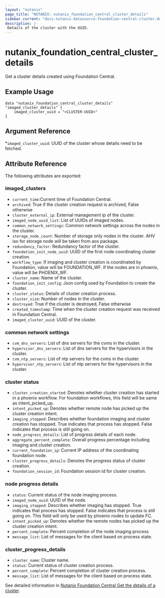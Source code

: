 ```yaml
---
layout: "nutanix"
page_title: "NUTANIX: nutanix_foundation_central_cluster_details"
sidebar_current: "docs-nutanix-datasource-foundation-central-cluster-details"
description: |-
 Details of the cluster with the UUID. 
---
```


# nutanix_foundation_central_cluster_details

Get a cluster details created using Foundation Central.

## Example Usage

```hcl
data "nutanix_foundation_central_cluster_details" "imaged_cluster_details" {
    imaged_cluster_uuid = "<CLUSTER-UUID>"
}
```

## Argument Reference

*`imaged_cluster_uuid`: UUID of the cluster whose details need to be fetched.

## Attribute Reference

The following attributes are exported:

### imaged_clusters
* `current_time`:Current time of Foundation Central.
* `archived`: True if the cluster creation request is archived, False otherwise
* `cluster_external_ip`: External management ip of the cluster.
* `imaged_node_uuid_list`: List of UUIDs of imaged nodes.
* `common_network_settings`: Common network settings across the nodes in the cluster.
* `storage_node_count`: Number of storage only nodes in the cluster. AHV iso for storage node will be taken from aos package.
* `redundancy_factor`: Redundancy factor of the cluster.
* `foundation_init_node_uuid`: UUID of the first node coordinating cluster creation.
* `workflow_type`: If imaging and cluster creation is coordinated by Foundation, value will be FOUNDATION_WF. If the nodes are in phoenix, value will be PHOENIX_WF.
* `cluster_name`: Name of the cluster.
* `foundation_init_config`: Json config used by Foundation to create the cluster.
* `cluster_status`: Details of cluster creation process.
* `cluster_size`: Number of nodes in the cluster.
* `destroyed`: True if the cluster is destroyed, False otherwise
* `created_timestamp`: Time when the cluster creation request was received in Foundation Central.
* `imaged_cluster_uuid`: UUID of the cluster.


### common network settings
* `cvm_dns_servers`: List of dns servers for the cvms in the cluster.
* `hypervisor_dns_servers`: List of dns servers for the hypervisors in the cluster.
* `cvm_ntp_servers`: List of ntp servers for the cvms in the cluster.
* `hypervisor_ntp_servers`: List of ntp servers for the hypervisors in the cluster.

### cluster status
* `cluster_creation_started`: Denotes whether cluster creation has started in a phoenix workflow. For foundation workflows, this field will be same as intent_picked_up.
* `intent_picked_up`: Denotes whether remote node has picked up the cluster creation intent.
* `imaging_stopped`: Describes whether foundation imaging and cluster creation has stopped. True indicates that process has stopped. False indicates that process is still going on.
* `node_progress_details`: List of progress details of each node.
* `aggregate_percent_complete`: Overall progress percentage including imaging and cluster creation.
* `current_foundation_ip`: Current IP address of the coordinating foundation node.
* `cluster_progress_details`: Denotes the progress status of cluster creation.
* `foundation_session_id`: Foundation session id for cluster creation.

### node progress details
* `status`: Current status of the node imaging process.
* `imaged_node_uuid`: UUID of the node.
* `imaging_stopped`: Describes whether imaging has stopped. True indicates that process has stopped. False indicates that process is still going on. This field will only be used by phoenix nodes to update FC.
* `intent_picked_up`: Denotes whether the remote nodes has picked up the cluster creation intent.
* `percent_complete`: Percent completion of the node imaging process
* `message_list`: List of messages for the client based on process state.

### cluster_progress_details
* `cluster_name`: Cluster name.
* `status`: Current status of cluster creation process.
* `percent_complete`: Percent completion of cluster creation process.
* `message_list`: List of messages for the client based on process state.


See detailed information in [Nutanix Foundation Central Get the details of a cluster](https://www.nutanix.dev/api_references/foundation-central/#/b3A6MjIyMjI3MzA-get-the-details-of-a-cluster).
